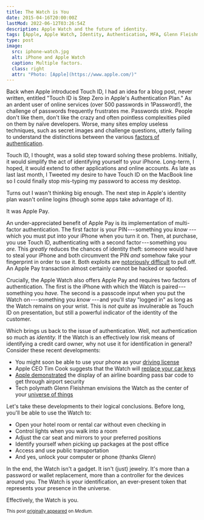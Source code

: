 ```yaml
---
title: The Watch is You
date: 2015-04-16T20:00:00Z
lastMod: 2022-06-12T03:26:54Z
description: Apple Watch and the future of identity.
tags: [Apple, Apple Watch, Identity, Authentication, MFA, Glenn Fleishman]
type: post
image:
  src: iphone-watch.jpg
  alt: iPhone and Apple Watch
  caption: Multiple factors.
  class: right
  attr: "Photo: [Apple](https://www.apple.com/)"
---
```


Back when Apple introduced Touch ID, I had an idea for a blog post, never
written, entitled "Touch ID is Step Zero in Apple's Authentication Plan." As an
ardent user of online services (over 500 passwords in 1Password!), the challenge
of passwords frequently frustrates me. Passwords stink. People don't like them,
don't like the crazy and often pointless complexities piled on them by naïve
developers. Worse, many sites employ useless techniques, such as secret images
and challenge questions, utterly failing to understand the distinctions between
the various [factors of authentication].

Touch ID, I thought, was a solid step toward solving these problems. Initially,
it would simplify the act of identifying yourself to your iPhone. Long-term, I
hoped, it would extend to other applications and online accounts. As late as
last last month, I Tweeted my desire to have Touch ID on the MacBook line so I
could finally stop mis-typing my password to access my desktop.

Turns out I wasn't thinking big enough. The next step in Apple's identity plan
wasn't online logins (though some apps take advantage of it).

It was Apple Pay.

An under-appreciated benefit of Apple Pay is its implementation of multi-factor
authentication. The first factor is your PIN --- something you *know* --- which
you must put into your iPhone when you turn it on. Then, at purchase, you use
Touch ID, authenticating with a second factor --- something you *are.* This
*greatly* reduces the chances of identity theft: someone would have to steal
your iPhone and both circumvent the PIN *and* somehow fake your fingerprint in
order to use it. Both exploits are [notoriously difficult] to pull off. An Apple
Pay transaction almost certainly cannot be hacked or spoofed.

Crucially, the Apple Watch also offers Apple Pay and requires two factors of
authentication. The first is the iPhone with which the Watch is
paired --- something you *have.* The second is a passcode input when you put the
Watch on --- something you *know* --- and you'll stay "logged in" as long as the
Watch remains on your wrist. This is *not quite* as invulnerable as Touch ID on
presentation, but still a powerful indicator of the identity of the customer.

Which brings us back to the issue of authentication. Well, not authentication so
much as *identity.* If the Watch is an effectively low risk means of identifying a
credit card owner, why not use it for identification in general? Consider these
recent developments:

*   You might soon be able to use your phone as your [driving license]
*   Apple CEO Tim Cook suggests that the Watch will [replace your car keys]
*   [Apple demonstrated] the display of an airline boarding pass bar code to get
    through airport security
*   Tech polymath Glenn Fleishman envisions the Watch as the center of your
    [universe of things]

Let's take these developments to their logical conclusions. Before long, you'll
be able to use the Watch to:

*   Open your hotel room or rental car without even checking in
*   Control lights when you walk into a room
*   Adjust the car seat and mirrors to your preferred positions
*   Identify yourself when picking up packages at the post office
*   Access and use public transportation
*   And yes, unlock your computer or phone (thanks Glenn)

In the end, the Watch isn't a gadget. It isn't (just) jewelry. It's more than a
password or wallet replacement, more than a controller for the devices around
you. The Watch is your identification, an ever-present token that represents
your presence in the universe.

Effectively, the Watch is you.

<small>This post [originally appeared] on *Medium.*</small>

[factors of authentication]:
  https://en.wikipedia.org/wiki/Authentication#Authentication_factors
  "Wikipedia: “Authentication factors”"
[notoriously difficult]:
  http://www.macrumors.com/2013/10/04/security-researchers-detail-new-combination-of-touch-id-and-ios-7-security-feature-bypasses/
  "MacRumors: Security Researchers Detail New Combination of Touch ID and iOS 7 Security Feature Bypasses"
[driving license]:
  https://bgr.com/2014/12/12/iphone-and-android-drivers-license-app/
  "BGR: “iPhone and Android are about to take another huge step toward replacing your wallet”"
[replace your car keys]:
  https://www.telegraph.co.uk/technology/apple/watch/11439847/Apple-Watch-will-replace-your-car-keys-says-Tim-Cook.html
  "The Telegraph: “Apple Watch will replace your car keys, says Tim Cook”"
[Apple demonstrated]:
  https://www.recode.net/2015/3/9/11559942/the-apple-watch-is-here-you-have-10000-or-349
  "Recode: “The Apple Watch Is Here. You Have $17,000?”"
[universe of things]:
  https://glog.glennf.com/blog/2015/2/18/iwatch-ihub
  "Glenn Fleishman: “iWatch, iHub”"
[originally appeared]: https://medium.com/@theory/the-watch-is-you-ef0e416ce0f9
